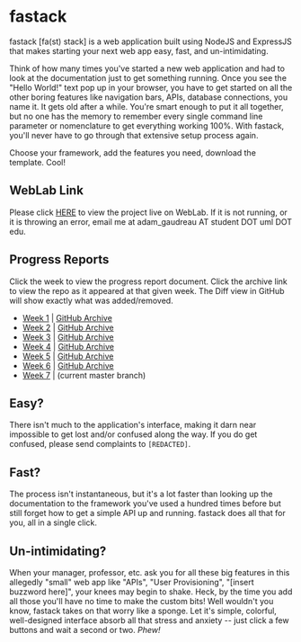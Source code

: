 # fastack
fastack [fa(st) stack] is a web application built using NodeJS and ExpressJS that makes
starting your next web app easy, fast, and un-intimidating. 

Think of how many times you've started a new web application and had to look at the 
documentation just to get something running. Once you see the "Hello World!" text pop
up in your browser, you have to get started on all the other boring features like
navigation bars, APIs, database connections, you name it. It gets old after a while.
You're smart enough to put it all together, but no one has the memory to remember
every single command line parameter or nomenclature to get everything working 100%.
With fastack, you'll never have to go through that extensive setup process again.

Choose your framework, add the features you need, download the template. Cool!

## WebLab Link
Please click [HERE](http://weblab.cs.uml.edu:3003) to view the project live on WebLab. If it is
not running, or it is throwing an error, email me at adam_gaudreau AT student DOT uml DOT edu.

## Progress Reports
Click the week to view the progress report document. Click the archive link to view the repo as it
appeared at that given week. The Diff view in GitHub will show exactly what was added/removed.
* [Week 1](https://github.com/argaudreau/fastack/tree/master/docs/progress_reports/week1.txt) | [GitHub Archive](https://github.com/argaudreau/fastack/tree/ac6e6830ffc3881a10805021891f5814860d6a23)
* [Week 2](https://github.com/argaudreau/fastack/tree/master/docs/progress_reports/week2.txt) | [GitHub Archive](https://github.com/argaudreau/fastack/tree/08fc7fce809c760e34ef127fba47bbbd14b956e5)
* [Week 3](https://github.com/argaudreau/fastack/tree/master/docs/progress_reports/week3.txt) | [GitHub Archive](https://github.com/argaudreau/fastack/tree/b78235a3843fa1a1883a60ae935ed33e232247bd)
* [Week 4](https://github.com/argaudreau/fastack/tree/master/docs/progress_reports/week4.txt) | [GitHub Archive](https://github.com/argaudreau/fastack/tree/71b22ed56422c3e6c6f6ad9071933acb3f09f300)
* [Week 5](https://github.com/argaudreau/fastack/tree/master/docs/progress_reports/week5.txt) | [GitHub Archive](https://github.com/argaudreau/fastack/tree/6beb176e7b7814191c71e22753465d2fc7dd704a)
* [Week 6](https://github.com/argaudreau/fastack/tree/master/docs/progress_reports/week6.txt) | [GitHub Archive](https://github.com/argaudreau/fastack/tree/a0709c7799fd3a2d1fece1a1739df60b826087de)
* [Week 7](https://github.com/argaudreau/fastack/tree/master/docs/progress_reports/week7.txt) | (current master branch)

## Easy?
There isn't much to the application's interface, making it darn near impossible to 
get lost and/or confused along the way. If you do get confused, please send complaints
to `[REDACTED]`.

## Fast?
The process isn't instantaneous, but it's a lot faster than looking up the documentation
to the framework you've used a hundred times before but still forget how to get a simple
API up and running. fastack does all that for you, all in a single click.

## Un-intimidating?
When your manager, professor, etc. ask you for all these big features in this allegedly
"small" web app like "APIs", "User Provisioning", "[insert buzzword here]", your
knees may begin to shake. Heck, by the time you add all those you'll have no time to
make the custom bits! Well wouldn't you know, fastack takes on that worry like a sponge.
Let it's simple, colorful, well-designed interface absorb all that stress and anxiety -- 
just click a few buttons and wait a second or two. *Phew!*
